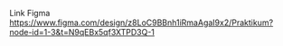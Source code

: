 Link Figma
https://www.figma.com/design/z8LoC9BBnh1iRmaAgaI9x2/Praktikum?node-id=1-3&t=N9qEBx5qf3XTPD3Q-1
